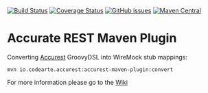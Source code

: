 [![Build Status](https://travis-ci.org/Codearte/accurest-maven-plugin.svg?branch=master)](https://travis-ci.org/Codearte/accurest-maven-plugin) [![Coverage Status](https://coveralls.io/repos/github/Codearte/accurest-maven-plugin/badge.svg?branch=master)](https://coveralls.io/github/Codearte/accurest-maven-plugin?branch=master) [![GitHub issues](https://img.shields.io/github/issues/Codearte/accurest.svg)](https://github.com/Codearte/accurest/labels/maven) [![Maven Central](https://img.shields.io/maven-central/v/io.codearte.accurest/accurest-maven-plugin.svg)]()

Accurate REST Maven Plugin
====


Converting [Accurest](https://github.com/Codearte/accurest/wiki/1.-Introduction) GroovyDSL into WireMock stub mappings:

    mvn io.codearte.accurest:accurest-maven-plugin:convert


For more information please go to the [Wiki](https://github.com/Codearte/accurest/wiki/2.2-Maven-Project)
